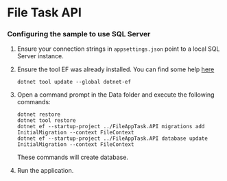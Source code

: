 # File Task API

### Configuring the sample to use SQL Server

1. Ensure your connection strings in `appsettings.json` point to a local SQL Server instance.
1. Ensure the tool EF was already installed. You can find some help [here](https://docs.microsoft.com/ef/core/miscellaneous/cli/dotnet)

    ```
    dotnet tool update --global dotnet-ef
    ```

1. Open a command prompt in the Data folder and execute the following commands:

    ```
    dotnet restore
    dotnet tool restore
    dotnet ef --startup-project ../FileAppTask.API migrations add InitialMigration --context FileContext
    dotnet ef --startup-project ../FileAppTask.API database update InitialMigration --context FileContext
    ```

    These commands will create database.

1. Run the application.
